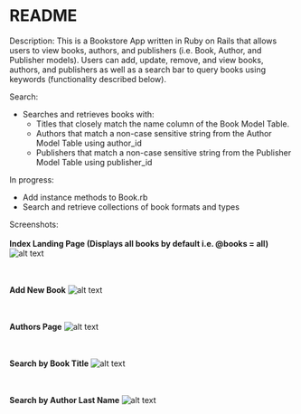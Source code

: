 # README

Description: This is a Bookstore App written in Ruby on Rails that allows users to view books, authors, and publishers (i.e. Book, Author, and Publisher models). Users can add, update, remove, and view books, authors, and publishers as well as a search bar to query books using keywords (functionality described below).

Search:
- Searches and retrieves books with:
  * Titles that closely match the name column of the Book Model Table.
  * Authors that match a non-case sensitive string from the Author Model Table using author_id
  * Publishers that match a non-case sensitive string from the Publisher Model Table using publisher_id

In progress:
- Add instance methods to Book.rb
- Search and retrieve collections of book formats and types

Screenshots:
<br/><br/><strong>Index Landing Page (Displays all books by default i.e. @books = all)</strong>
![alt text](https://i.ibb.co/MPT1jqr/index-page.png)

<br/><br/><strong>Add New Book</strong>
![alt text](https://i.ibb.co/FBmgMLX/new-book-form.png)

<br/><br/><strong>Authors Page</strong>
![alt text](https://i.ibb.co/P60X8Zb/authors-page.png)

<br/><br/><strong>Search by Book Title</strong>
![alt text](https://i.ibb.co/pR0NCgv/search-by-title.png)

<br/><br/><strong>Search by Author Last Name</strong>
![alt text](https://i.ibb.co/Kjb2BNQ/search-by-author.png)

